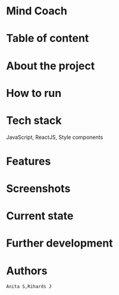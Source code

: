# Mind Coach

# Table of content

# About the project

# How to run

# Tech stack

JavaScript, ReactJS, Style components

# Features

# Screenshots

# Current state

# Further development

# Authors

    Anita S,Rihards J
